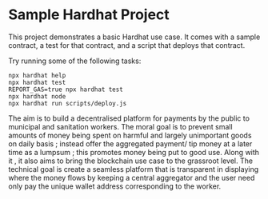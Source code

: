 # Sample Hardhat Project

This project demonstrates a basic Hardhat use case. It comes with a sample contract, a test for that contract, and a script that deploys that contract.

Try running some of the following tasks:

```shell
npx hardhat help
npx hardhat test
REPORT_GAS=true npx hardhat test
npx hardhat node
npx hardhat run scripts/deploy.js
```
The aim is to build a decentralised platform for payments by the public to municipal and sanitation workers.
The moral goal is to prevent small amounts of money being spent on harmful and largely unimportant goods on daily basis ; instead offer the aggregated payment/ tip money at a later time as a lumpsum ; this promotes money being put to good use. Along with it , it also aims to bring the blockchain use case to the grassroot level.
The technical goal is create a seamless platform that is transparent in displaying where the money flows by keeping a central aggregator and the user need only pay the unique wallet address corresponding to the worker.
